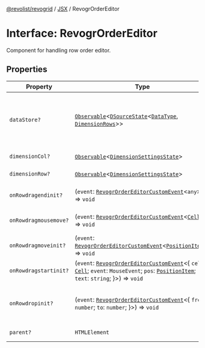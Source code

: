 [@revolist/revogrid](README.md) / [JSX](Namespace.JSX.md) / RevogrOrderEditor

# Interface: RevogrOrderEditor

Component for handling row order editor.

## Properties

| Property | Type | Description | Defined in |
| ------ | ------ | ------ | ------ |
| `dataStore?` | [`Observable`](TypeAlias.Observable.md)\<[`DSourceState`](TypeAlias.DSourceState.md)\<[`DataType`](TypeAlias.DataType.md), [`DimensionRows`](TypeAlias.DimensionRows.md)\>\> | Static stores, not expected to change during component lifetime | [src/components.d.ts:1805](https://github.com/revolist/revogrid/blob/08de4537b2052abd86ff4eb5461780401e3c4fcb/src/components.d.ts#L1805) |
| `dimensionCol?` | [`Observable`](TypeAlias.Observable.md)\<[`DimensionSettingsState`](Interface.DimensionSettingsState.md)\> | Dimension settings X | [src/components.d.ts:1809](https://github.com/revolist/revogrid/blob/08de4537b2052abd86ff4eb5461780401e3c4fcb/src/components.d.ts#L1809) |
| `dimensionRow?` | [`Observable`](TypeAlias.Observable.md)\<[`DimensionSettingsState`](Interface.DimensionSettingsState.md)\> | Dimension settings Y | [src/components.d.ts:1813](https://github.com/revolist/revogrid/blob/08de4537b2052abd86ff4eb5461780401e3c4fcb/src/components.d.ts#L1813) |
| `onRowdragendinit?` | (`event`: [`RevogrOrderEditorCustomEvent`](Interface.RevogrOrderEditorCustomEvent.md)\<`any`\>) => `void` | Row drag ended started | [src/components.d.ts:1817](https://github.com/revolist/revogrid/blob/08de4537b2052abd86ff4eb5461780401e3c4fcb/src/components.d.ts#L1817) |
| `onRowdragmousemove?` | (`event`: [`RevogrOrderEditorCustomEvent`](Interface.RevogrOrderEditorCustomEvent.md)\<[`Cell`](Interface.Cell.md)\>) => `void` | Row mouse move started | [src/components.d.ts:1821](https://github.com/revolist/revogrid/blob/08de4537b2052abd86ff4eb5461780401e3c4fcb/src/components.d.ts#L1821) |
| `onRowdragmoveinit?` | (`event`: [`RevogrOrderEditorCustomEvent`](Interface.RevogrOrderEditorCustomEvent.md)\<[`PositionItem`](Interface.PositionItem.md)\>) => `void` | Row move started | [src/components.d.ts:1825](https://github.com/revolist/revogrid/blob/08de4537b2052abd86ff4eb5461780401e3c4fcb/src/components.d.ts#L1825) |
| `onRowdragstartinit?` | (`event`: [`RevogrOrderEditorCustomEvent`](Interface.RevogrOrderEditorCustomEvent.md)\<\{ `cell`: [`Cell`](Interface.Cell.md); `event`: `MouseEvent`; `pos`: [`PositionItem`](Interface.PositionItem.md); `text`: `string`; \}\>) => `void` | Row drag started | [src/components.d.ts:1829](https://github.com/revolist/revogrid/blob/08de4537b2052abd86ff4eb5461780401e3c4fcb/src/components.d.ts#L1829) |
| `onRowdropinit?` | (`event`: [`RevogrOrderEditorCustomEvent`](Interface.RevogrOrderEditorCustomEvent.md)\<\{ `from`: `number`; `to`: `number`; \}\>) => `void` | Row dragged, new range ready to be applied | [src/components.d.ts:1838](https://github.com/revolist/revogrid/blob/08de4537b2052abd86ff4eb5461780401e3c4fcb/src/components.d.ts#L1838) |
| `parent?` | `HTMLElement` | Parent element | [src/components.d.ts:1845](https://github.com/revolist/revogrid/blob/08de4537b2052abd86ff4eb5461780401e3c4fcb/src/components.d.ts#L1845) |
